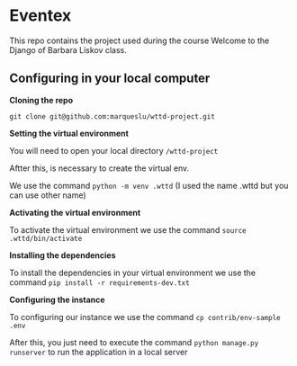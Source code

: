 # Eventex

This repo contains the project used during the course Welcome to the Django of Barbara Liskov class.

## Configuring in your local computer

**Cloning the repo**

`git clone git@github.com:marqueslu/wttd-project.git`

**Setting the virtual environment**

You will need to open your local directory `/wttd-project`

Aftter this, is necessary to create the virtual env.

We use the command `python -m venv .wttd` (I used the name .wttd but you can use other name)

**Activating the virtual environment**

To activate the virtual environment we use the command `source .wttd/bin/activate`

**Installing the dependencies**

To install the dependencies in your virtual environment we use the command `pip install -r requirements-dev.txt`

**Configuring the instance**

To configuring our instance we use the command `cp contrib/env-sample .env`


After this, you just need to execute the command `python manage.py runserver` to run the application in a local server
